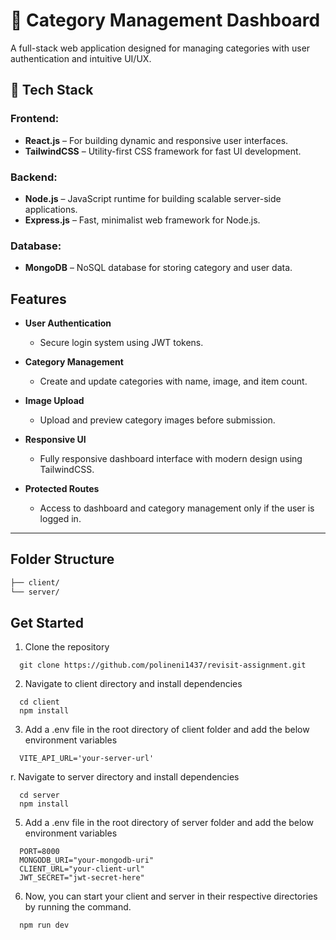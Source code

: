 # 📝 Category Management Dashboard

A full-stack web application designed for managing categories with user authentication and intuitive UI/UX.


## 🔧 Tech Stack

### Frontend:
- **React.js** – For building dynamic and responsive user interfaces.
- **TailwindCSS** – Utility-first CSS framework for fast UI development.

### Backend:
- **Node.js** – JavaScript runtime for building scalable server-side applications.
- **Express.js** – Fast, minimalist web framework for Node.js.

### Database:
- **MongoDB** – NoSQL database for storing category and user data.


## Features

- **User Authentication**
  - Secure login system using JWT tokens.
  
- **Category Management**
  - Create and update  categories with name, image, and item count.

- **Image Upload**
  - Upload and preview category images before submission.

- **Responsive UI**
  - Fully responsive dashboard interface with modern design using TailwindCSS.

- **Protected Routes**
  - Access to dashboard and category management only if the user is logged in.

---

## Folder Structure

```bash
├── client/               
└── server/                
```

## Get Started
1. Clone the repository
```
  git clone https://github.com/polineni1437/revisit-assignment.git
```
2. Navigate to client directory and install dependencies
```
  cd client
  npm install
```
3. Add a .env file in the root directory of client folder and add the below environment variables
```
  VITE_API_URL='your-server-url'
```
r. Navigate to server directory and install dependencies
```
  cd server
  npm install
```
5. Add a .env file in the root directory of server folder and add the below environment variables
```
  PORT=8000
  MONGODB_URI="your-mongodb-uri"
  CLIENT_URL="your-client-url"
  JWT_SECRET="jwt-secret-here"
```
6. Now, you can start your client and server in their respective directories by running the command.
```
  npm run dev
```
